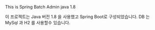 This is Spring Batch Admin java 1.8

이 프로젝트는 Java 버전 1.8 을 사용했고 Spring Boot로 구성되었습니다.
DB 는 MySql 과 H2 를 사용할수 있습니다.
